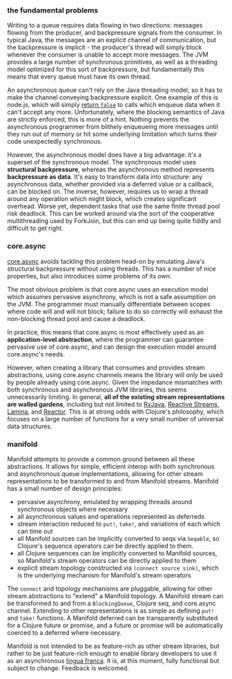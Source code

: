 ### the fundamental problems

Writing to a queue requires data flowing in two directions: messages flowing from the producer, and backpressure signals from the consumer.  In typical Java, the messages are an explicit channel of communication, but the backpressure is implicit - the producer's thread will simply block whenever the consumer is unable to accept more messages.  The JVM provides a large number of synchronous primitives, as well as a threading model optimized for this sort of backpressure, but fundamentally this means that every queue must have its own thread.

An asynchronous queue can't rely on the Java threading model, so it has to make the channel conveying backpressure explicit.  One example of this is node.js, which will simply [return `false`](http://nodejs.org/api/stream.html#stream_writable_write_chunk_encoding_callback) to calls which enqueue data when it can't accept any more.  Unfortunately, where the blocking semantics of Java are strictly enforced, this is more of a hint.  Nothing prevents the asynchronous programmer from blithely enqueueing more messages until they run out of memory or hit some underlying limitation which turns their code unexpectedly synchronous.

However, the asynchronous model does have a big advantage: it's a superset of the synchronous model.  The synchronous model uses **structural backpressure**, whereas the asynchronous method represents **backpressure as data**.  It's easy to transform data into structure: any asynchronous data, whether provided via a deferred value or a callback, can be blocked on.  The inverse, however, requires us to wrap a thread around any operation which might block, which creates significant overhead.  Worse yet, dependent tasks that use the same finite thread pool risk deadlock.  This can be worked around via the sort of the cooperative multithreading used by ForkJoin, but this can end up being quite fiddly and difficult to get right.

### core.async

[core.async](https://github.com/clojure/core.async) avoids tackling this problem head-on by emulating Java's structural backpressure without using threads.  This has a number of nice properties, but also introduces some problems of its own.

The most obvious problem is that core.async uses an execution model which assumes pervasive asynchrony, which is not a safe assumption on the JVM.  The programmer must manually differentiate between scopes where code will and will not block; failure to do so correctly will exhaust the non-blocking thread pool and cause a deadlock.

In practice, this means that core.async is most effectively used as an **application-level abstraction**, where the programmer can guarantee pervasive use of core.async, and can design the execution model around core.async's needs.

However, when creating a library that consumes and provides stream abstractions, using core.async channels means the library will only be used by people already using core.async.  Given the impedance mismatches with both synchronous and asynchronous JVM libraries, this seems unnecessarily limiting.  In general, **all of the existing stream representations are walled gardens**, including but not limited to [RxJava](https://github.com/Netflix/RxJava), [Reactive Streams](http://www.reactive-streams.org/), [Lamina](https://github.com/ztellman/lamina), and [Reactor](https://github.com/reactor/reactor).  This is at strong odds with Clojure's philosophy, which focuses on a large number of functions for a very small number of universal data structures.

### manifold

Manifold attempts to provide a common ground between all these abstractions.  It allows for simple, efficient interop with both synchronous and asynchronous queue implementations, allowing for other stream representations to be transformed to and from Manifold streams.  Manifold has a small number of design principles:

* pervasive asynchrony, emulated by wrapping threads around synchronous objects where necessary
* all asynchronous values and operations represented as deferreds
* stream interaction reduced to `put!`, `take!`, and variations of each which can time out
* all Manifold sources can be implicitly converted to seqs via `Seqable`, so Clojure's sequence operators can be directly applied to them.
* all Clojure sequences can be implicitly converted to Manifold sources, so Manifold's stream operators can be directly applied to them
* explicit stream topology constructed via `(connect source sink)`, which is the underlying mechanism for Manifold's stream operators

The `connect` and topology mechanisms are pluggable, allowing for other stream abstractions to "extend" a Manifold topology.  A Manifold stream can be transformed to and from a `BlockingQueue`, Clojure seq, and core.async channel.  Extending to other representations is as simple as defining `put!` and `take!` functions.  A Manifold deferred can be transparently substituted for a Clojure future or promise, and a future or promise will be automatically coerced to a deferred where necessary.

Manifold is not intended to be as feature-rich as other stream libraries, but rather to be just feature-rich enough to enable library developers to use it as an asynchronous [lingua franca](http://en.wikipedia.org/wiki/Lingua_franca).  It is, at this moment, fully functional but subject to change.  Feedback is welcomed.
